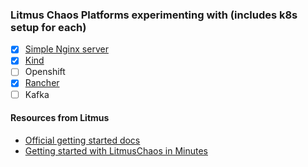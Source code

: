 ### Litmus Chaos Platforms experimenting with (includes k8s setup for each) 

- [x] [Simple Nginx server](/litmus-chaos/nginx/)
- [x] [Kind](/litmus-chaos/kind/)
- [ ] Openshift
- [x] [Rancher](/litmus-chaos/rancher)
- [ ] Kafka  

#### Resources from Litmus

- [Official getting started docs](https://docs.litmuschaos.io/docs/getstarted/)
- [Getting started with LitmusChaos in Minutes](https://dev.to/uditgaurav/get-started-with-litmuschaos-in-minutes-4ke1)


